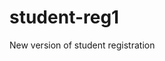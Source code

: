 
# student-reg1
New version of student registration

[Open the system here]: https://benshidanny11.github.io/student-reg1/public/html/login.html
